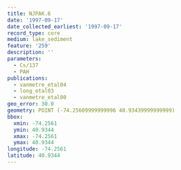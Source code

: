 ```yaml
---
title: NJPAK.6
date: '1997-09-17'
date_collected_earliest: '1997-09-17'
record_type: core
medium: lake_sediment
feature: '259'
description: ''
parameters:
  - Cs/137
  - PAH
publications:
  - vanmetre_etal04
  - long_etal03
  - vanmetre_etal00
geo_error: 30.0
geometry: POINT (-74.25609999999996 40.93439999999999)
bbox:
  xmin: -74.2561
  ymin: 40.9344
  xmax: -74.2561
  ymax: 40.9344
longitude: -74.2561
latitude: 40.9344
---
```

